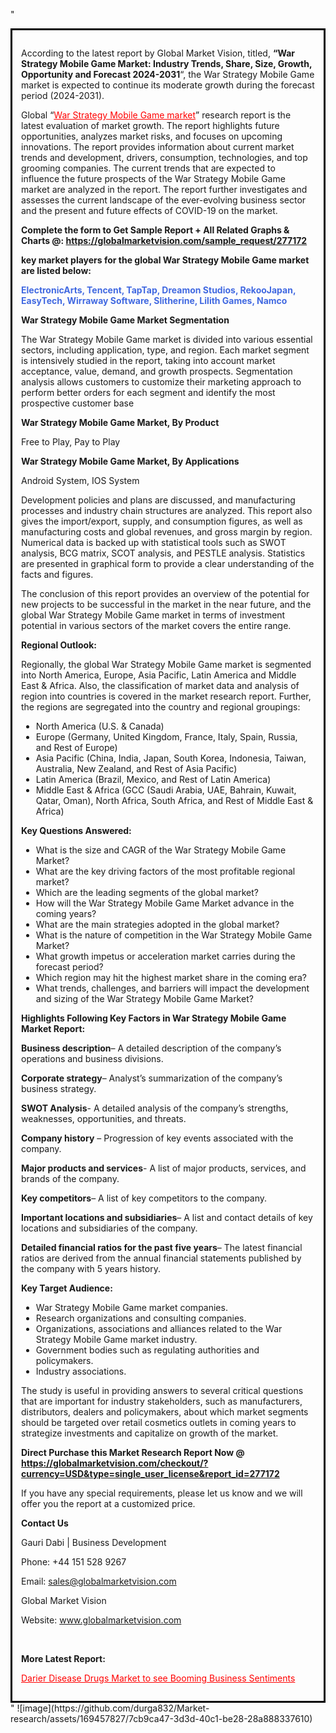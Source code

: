 "<div style='border: 3px solid black; padding: 1em;'>

According to the latest report by Global Market Vision, titled, <strong>“War Strategy Mobile Game Market: Industry Trends, Share, Size, Growth, Opportunity and Forecast 2024-2031</strong>“, the War Strategy Mobile Game market is expected to continue its moderate growth during the forecast period (2024-2031).

Global “<a style='color: #ff0000;' href='https://globalmarketvision.com/reports/global-war-strategy-mobile-game-market/277172'>War Strategy Mobile Game market</a>” research report is the latest evaluation of market growth. The report highlights future opportunities, analyzes market risks, and focuses on upcoming innovations. The report provides information about current market trends and development, drivers, consumption, technologies, and top grooming companies. The current trends that are expected to influence the future prospects of the War Strategy Mobile Game market are analyzed in the report. The report further investigates and assesses the current landscape of the ever-evolving business sector and the present and future effects of COVID-19 on the market.

<strong>Complete the form to Get Sample Report + All Related Graphs &amp; Charts @: <a style='color: #ff0000;' href='https://globalmarketvision.com/sample_request/277172?utm_source=linkedinPulse&utm_medium=SN&utm_campaign=SN'><strong>https://globalmarketvision.com/sample_request/277172</strong></a></strong>

<strong>key market players for the global War Strategy Mobile Game market are listed below:</strong>

<strong style='color: #4169e1;'>ElectronicArts, Tencent, TapTap, Dreamon Studios, RekooJapan, EasyTech, Wirraway Software, Slitherine, Lilith Games, Namco</strong>

<strong>War Strategy Mobile Game Market Segmentation</strong>

The War Strategy Mobile Game market is divided into various essential sectors, including application, type, and region. Each market segment is intensively studied in the report, taking into account market acceptance, value, demand, and growth prospects. Segmentation analysis allows customers to customize their marketing approach to perform better orders for each segment and identify the most prospective customer base

<strong>War Strategy Mobile Game Market, By Product</strong>

Free to Play, Pay to Play

<strong>War Strategy Mobile Game Market, By Applications</strong>

Android System, IOS System

Development policies and plans are discussed, and manufacturing processes and industry chain structures are analyzed. This report also gives the import/export, supply, and consumption figures, as well as manufacturing costs and global revenues, and gross margin by region. Numerical data is backed up with statistical tools such as SWOT analysis, BCG matrix, SCOT analysis, and PESTLE analysis. Statistics are presented in graphical form to provide a clear understanding of the facts and figures.

The conclusion of this report provides an overview of the potential for new projects to be successful in the market in the near future, and the global War Strategy Mobile Game market in terms of investment potential in various sectors of the market covers the entire range.

<strong>Regional Outlook:</strong>

Regionally, the global War Strategy Mobile Game market is segmented into North America, Europe, Asia Pacific, Latin America and Middle East &amp; Africa. Also, the classification of market data and analysis of region into countries is covered in the market research report. Further, the regions are segregated into the country and regional groupings:
<ul>
  <li>North America (U.S. &amp; Canada)</li>
  <li>Europe (Germany, United Kingdom, France, Italy, Spain, Russia, and Rest of Europe)</li>
  <li>Asia Pacific (China, India, Japan, South Korea, Indonesia, Taiwan, Australia, New Zealand, and Rest of Asia Pacific)</li>
  <li>Latin America (Brazil, Mexico, and Rest of Latin America)</li>
  <li>Middle East &amp; Africa (GCC (Saudi Arabia, UAE, Bahrain, Kuwait, Qatar, Oman), North Africa, South Africa, and Rest of Middle East &amp; Africa)</li>
</ul>
<strong>Key Questions Answered:</strong>
<ul>
  <li>What is the size and CAGR of the War Strategy Mobile Game Market?</li>
  <li>What are the key driving factors of the most profitable regional market?</li>
  <li>Which are the leading segments of the global market?</li>
  <li>How will the War Strategy Mobile Game Market advance in the coming years?</li>
  <li>What are the main strategies adopted in the global market?</li>
  <li>What is the nature of competition in the War Strategy Mobile Game Market?</li>
  <li>What growth impetus or acceleration market carries during the forecast period?</li>
  <li>Which region may hit the highest market share in the coming era?</li>
  <li>What trends, challenges, and barriers will impact the development and sizing of the War Strategy Mobile Game Market?</li>
</ul>
<strong>Highlights Following Key Factors in War Strategy Mobile Game Market Report:</strong>

<strong>Business description</strong>– A detailed description of the company’s operations and business divisions.

<strong>Corporate strategy</strong>– Analyst’s summarization of the company’s business strategy.

<strong>SWOT Analysis</strong>- A detailed analysis of the company’s strengths, weaknesses, opportunities, and threats.

<strong>Company history</strong> – Progression of key events associated with the company.

<strong>Major products and services</strong>- A list of major products, services, and brands of the company.

<strong>Key competitors</strong>– A list of key competitors to the company.

<strong>Important locations and subsidiaries</strong>– A list and contact details of key locations and subsidiaries of the company.

<strong>Detailed financial ratios for the past five years</strong>– The latest financial ratios are derived from the annual financial statements published by the company with 5 years history.

<strong>Key Target Audience:</strong>
<ul>
  <li>War Strategy Mobile Game market companies.</li>
  <li>Research organizations and consulting companies.</li>
  <li>Organizations, associations and alliances related to the War Strategy Mobile Game market industry.</li>
  <li>Government bodies such as regulating authorities and policymakers.</li>
  <li>Industry associations.</li>
</ul>
The study is useful in providing answers to several critical questions that are important for industry stakeholders, such as manufacturers, distributors, dealers and policymakers, about which market segments should be targeted over retail cosmetics outlets in coming years to strategize investments and capitalize on growth of the market.

<strong>Direct Purchase this Market Research Report Now @ </strong><strong><a style='color: #ff0000;' href='https://globalmarketvision.com/checkout/?currency=USD&type=single_user_license&report_id=277172?utm_source=linkedinPulse&utm_medium=SN&utm_campaign=SN'><strong>https://globalmarketvision.com/checkout/?currency=USD&type=single_user_license&report_id=277172</strong></a></strong>

If you have any special requirements, please let us know and we will offer you the report at a customized price.
<p id='ember58' class='ember-view reader-content-blocks__paragraph'><strong>Contact Us</strong></p>
<p id='ember59' class='ember-view reader-content-blocks__paragraph'>Gauri Dabi | Business Development</p>
<p id='ember60' class='ember-view reader-content-blocks__paragraph'>Phone: +44 151 528 9267</p>
Email: <a href='mailto:sales@globalmarketvision.com'>sales@globalmarketvision.com</a>

Global Market Vision

Website: <a href='http://www.globalmarketvision.com'>www.globalmarketvision.com</a>

&nbsp;

<strong>More Latest Report:</strong>

<a style='color: #ff0000;' href='https://medium.com/@apurvashinde1994/darier-disease-drugs-market-to-see-booming-business-sentiments-c91284457915'>Darier Disease Drugs Market to see Booming Business Sentiments</a>

</div>"
![image](https://github.com/durga832/Market-research/assets/169457827/7cb9ca47-3d3d-40c1-be28-28a888337610)

